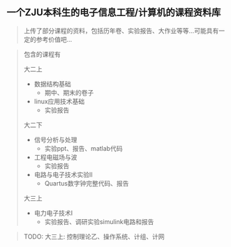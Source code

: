 ## 一个ZJU本科生的电子信息工程/计算机的课程资料库
> 上传了部分课程的资料，包括历年卷、实验报告、大作业等等...可能具有一定的参考价值吧...

> 包含的课程有
> 
> 大二上
> + 数据结构基础
>   + 期中、期末的卷子
> + linux应用技术基础
>   + 实验报告
> 
> 大二下
> + 信号分析与处理
>   + 实验ppt、报告、matlab代码
> + 工程电磁场与波
>   + 实验报告
> + 电路与电子技术实验II
>   + Quartus数字钟完整代码、报告
> 
> 大三上
> + 电力电子技术I
>   + 实验报告、调研实验simulink电路和报告

> TODO:
> 大三上: 控制理论乙、操作系统、计组、计网
